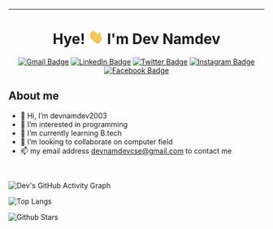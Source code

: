 <hr>
<h1 align="center">Hye! <img src="https://raw.githubusercontent.com/ABSphreak/ABSphreak/master/gifs/Hi.gif"width="30px"> I'm Dev Namdev</h1>

<p align="center">
<a href="mailto:devnamdevcse@gmail.com@gmail.com" target="_blank"><img src="https://img.shields.io/badge/Gmail-D14836?style=flat&logo=gmail&logoColor=white" alt="Gmail Badge" height="25"></a>
<a href="https://www.linkedin.com/in/dev-namdev-275536226/" target="_blank"><img src="https://img.shields.io/badge/LinkedIn-0077B5?style=flat&logo=linkedin&logoColor=white" alt="LinkedIn Badge" height="25"></a>
<a href="https://mobile.twitter.com/DevNamd12905361" target="_blank"><img src="https://img.shields.io/badge/Twitter-1DA1F2?style=flat&logo=twitter&logoColor=white" alt="Twitter Badge" height="25"></a>
<a href="https://www.instagram.com/dev_namdev813/" target="_blank"><img src="https://img.shields.io/badge/Instagram-E4405F?style=flat&logo=instagram&logoColor=white" alt="Instagram Badge" height="25"></a>
<a href="https://www.facebook.com/dev.namdev813/" target="_blank"><img src="https://img.shields.io/badge/Facebook-1877F2?style=flat&logo=facebook&logoColor=white" alt="Facebook Badge" height="25"></a>
</p>
  
## About me
- 👋 Hi, I’m devnamdev2003
- 👀 I’m interested in programming 
- 🌱 I’m currently learning B.tech
- 💞️ I’m looking to collaborate on computer field
- 📫 my email address devnamdevcse@gmail.com to contact me

<br>

![Dev's GitHub Activity Graph](https://activity-graph.herokuapp.com/graph?username=devnamdev2003&theme=radical)

![Top Langs](https://github-readme-stats.vercel.app/api/top-langs/?username=devnamdev2003&theme=radical)

![Github Stars](https://github-readme-stats.vercel.app/api?username=devnamdev2003&show_icons=true&locale=en&count_private=true&hide_rank=true&custom_title=My%20GitHub%20Stats&disable_animations=true&theme=tokyonight)
